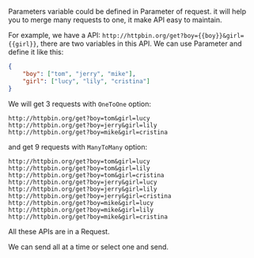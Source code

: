 Parameters variable could be defined in Parameter of request.
it will help you to merge many requests to one, it make API easy to maintain. 

For example, we have a API: `http://httpbin.org/get?boy={{boy}}&girl={{girl}}`, there are two variables in this API.
We can use Parameter and define it like this:
```json
{
    "boy": ["tom", "jerry", "mike"],
    "girl": ["lucy", "lily", "cristina"]
}
```
We will get 3 requests with `OneToOne` option:
```
http://httpbin.org/get?boy=tom&girl=lucy
http://httpbin.org/get?boy=jerry&girl=lily
http://httpbin.org/get?boy=mike&girl=cristina
```
and get 9 requests with `ManyToMany` option:
```
http://httpbin.org/get?boy=tom&girl=lucy
http://httpbin.org/get?boy=tom&girl=lily
http://httpbin.org/get?boy=tom&girl=cristina
http://httpbin.org/get?boy=jerry&girl=lucy
http://httpbin.org/get?boy=jerry&girl=lily
http://httpbin.org/get?boy=jerry&girl=cristina
http://httpbin.org/get?boy=mike&girl=lucy
http://httpbin.org/get?boy=mike&girl=lily
http://httpbin.org/get?boy=mike&girl=cristina
```
All these APIs are in a Request.

We can send all at a time or select one and send.
